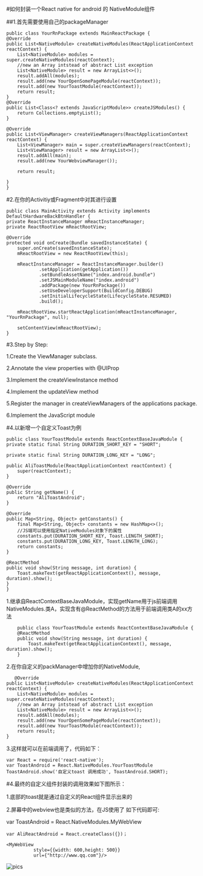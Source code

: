 #如何封装一个React native for android 的 NativeModule组件


##1.首先需要使用自己的packageManager
 
    public class YourRnPackage extends MainReactPackage {
    @Override
    public List<NativeModule> createNativeModules(ReactApplicationContext reactContext) {
        List<NativeModule> modules = super.createNativeModules(reactContext);
        //new an Array intstead of abstract List exception
        List<NativeModule> result = new ArrayList<>();
        result.addAll(modules);
        result.add(new YourOpenSomePageModule(reactContext));
        result.add(new YourToastModule(reactContext));
        return result;
    }
    @Override
    public List<Class<? extends JavaScriptModule>> createJSModules() {
        return Collections.emptyList();
    }

    @Override
    public List<ViewManager> createViewManagers(ReactApplicationContext reactContext) {
        List<ViewManager> main = super.createViewManagers(reactContext);
        List<ViewManager> result = new ArrayList<>();
        result.addAll(main);
        result.add(new YourWebviewManager());

        return result;

    }
	}


#2.在你的Activitiy或Fragment中对其进行设置


    public class MainActivity extends Activity implements DefaultHardwareBackBtnHandler {
    private ReactInstanceManager mReactInstanceManager;
    private ReactRootView mReactRootView;

    @Override
    protected void onCreate(Bundle savedInstanceState) {
        super.onCreate(savedInstanceState);
        mReactRootView = new ReactRootView(this);

        mReactInstanceManager = ReactInstanceManager.builder()
                .setApplication(getApplication())
                .setBundleAssetName("index.android.bundle")
                .setJSMainModuleName("index.android")
                .addPackage(new YourRnPackage())
                .setUseDeveloperSupport(BuildConfig.DEBUG)
                .setInitialLifecycleState(LifecycleState.RESUMED)
                .build();

        mReactRootView.startReactApplication(mReactInstanceManager, "YourRnPackage", null);

        setContentView(mReactRootView);
    }
    
#3.Step by Step:

1.Create the ViewManager subclass.

2.Annotate the view properties with @UIProp

3.Implement the createViewInstance method

4.Implement the updateView method

5.Register the manager in createViewManagers of the applications package.

6.Implement the JavaScript module

#4.以新增一个自定义Toast为例


    public class YourToastModule extends ReactContextBaseJavaModule {
    private static final String DURATION_SHORT_KEY = "SHORT";

    private static final String DURATION_LONG_KEY = "LONG";

    public AliToastModule(ReactApplicationContext reactContext) {
        super(reactContext);
    }

    @Override
    public String getName() {
        return "AliToastAndroid";
    }

    @Override
    public Map<String, Object> getConstants() {
        final Map<String, Object> constants = new HashMap<>();
        //JS端可以使用指定NativeModules对象下的属性
        constants.put(DURATION_SHORT_KEY, Toast.LENGTH_SHORT);
        constants.put(DURATION_LONG_KEY, Toast.LENGTH_LONG);
        return constants;
    }

    @ReactMethod
    public void show(String message, int duration) {
        Toast.makeText(getReactApplicationContext(), message, duration).show();
    }
    }
1.继承自ReactContextBaseJavaModule，实现getName用于js前端调用NativeModules.类A，实现含有@ReactMethod的方法用于前端调用类A的xx方法

	    public class YourToastModule extends ReactContextBaseJavaModule {
	   	@ReactMethod
     	public void show(String message, int duration) {
        	Toast.makeText(getReactApplicationContext(), message, duration).show();
	    }
2.在你自定义的packManager中增加你的NativeModule,
     
       @Override
    public List<NativeModule> createNativeModules(ReactApplicationContext reactContext) {
        List<NativeModule> modules = super.createNativeModules(reactContext);
        //new an Array intstead of abstract List exception
        List<NativeModule> result = new ArrayList<>();
        result.addAll(modules);
        result.add(new YourOpenSomePageModule(reactContext));
        result.add(new YourToastModule(reactContext));
        return result;
    }
    
3.这样就可以在前端调用了，代码如下：

	var React = require('react-native');
	var ToastAndroid = React.NativeModules.YourToastModule
	ToastAndroid.show('自定义toast 调用成功', ToastAndroid.SHORT);

#4.最终的自定义组件封装的调用效果如下图所示：

1.底部的toast就是通过自定义的React组件显示出来的

2.屏幕中的webview也是类似的方法，在JS使用了
如下代码即可:

var ToastAndroid = React.NativeModules.MyWebView

`var AliReactAndroid = React.createClass({})；` 

	<MyWebView
              style={{width: 600,height: 500}}
              url={"http://www.qq.com"}/>
![pics](https://github.com/yipengmu/react-native-android-lession/blob/master/pics/Screenshot_2015-10-14-19-51-43.png)